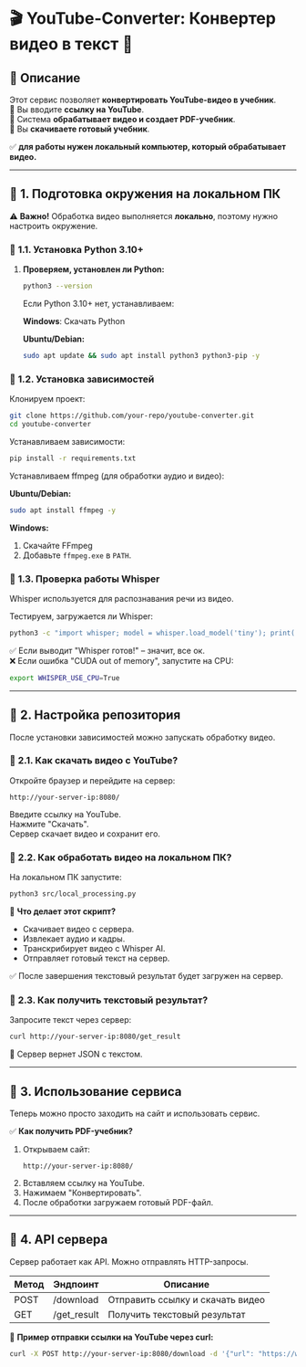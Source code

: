 # 🎬 YouTube-Converter: Конвертер видео в текст 📄  

## 📌 Описание  
Этот сервис позволяет **конвертировать YouTube-видео в учебник**.  
🔹 Вы вводите **ссылку на YouTube**.  
🔹 Система **обрабатывает видео и создает PDF-учебник**.  
🔹 Вы **скачиваете готовый учебник**.  

✅ **для работы нужен локальный компьютер, который обрабатывает видео.**  

---

## 🔧 **1. Подготовка окружения на локальном ПК**  
⚠️ **Важно!** Обработка видео выполняется **локально**, поэтому нужно настроить окружение.  

### 📌 **1.1. Установка Python 3.10+**  
1. **Проверяем, установлен ли Python:**  
   ```bash
   python3 --version
   ```
   
   Если Python 3.10+ нет, устанавливаем:
   
   **Windows**: Скачать Python  
   
   **Ubuntu/Debian:**  
   ```bash
   sudo apt update && sudo apt install python3 python3-pip -y
   ```

### 📌 **1.2. Установка зависимостей**  
Клонируем проект:
```bash
git clone https://github.com/your-repo/youtube-converter.git
cd youtube-converter
```

Устанавливаем зависимости:
```bash
pip install -r requirements.txt
```

Устанавливаем ffmpeg (для обработки аудио и видео):

**Ubuntu/Debian:**  
```bash
sudo apt install ffmpeg -y
```

**Windows:**  
1. Скачайте FFmpeg  
2. Добавьте `ffmpeg.exe` в `PATH`.

### 📌 **1.3. Проверка работы Whisper**  
Whisper используется для распознавания речи из видео.  

Тестируем, загружается ли Whisper:
```bash
python3 -c "import whisper; model = whisper.load_model('tiny'); print('Whisper готов!')"
```
✅ Если выводит "Whisper готов!" – значит, все ок.  
❌ Если ошибка "CUDA out of memory", запустите на CPU:
```bash
export WHISPER_USE_CPU=True
```

---

## 🔧 **2. Настройка репозитория**  
После установки зависимостей можно запускать обработку видео.  

### 📌 **2.1. Как скачать видео с YouTube?**  
Откройте браузер и перейдите на сервер:
```arduino
http://your-server-ip:8080/
```
Введите ссылку на YouTube.  
Нажмите "Скачать".  
Сервер скачает видео и сохранит его.  

### 📌 **2.2. Как обработать видео на локальном ПК?**  
На локальном ПК запустите:
```bash
python3 src/local_processing.py
```

📌 **Что делает этот скрипт?**
- Скачивает видео с сервера.
- Извлекает аудио и кадры.
- Транскрибирует видео с Whisper AI.
- Отправляет готовый текст на сервер.

✅ После завершения текстовый результат будет загружен на сервер.

### 📌 **2.3. Как получить текстовый результат?**  
Запросите текст через сервер:
```bash
curl http://your-server-ip:8080/get_result
```
📌 Сервер вернет JSON с текстом.  

---

## 📌 **3. Использование сервиса**  
Теперь можно просто заходить на сайт и использовать сервис.  

✅ **Как получить PDF-учебник?**  
1. Открываем сайт:  
   ```arduino
   http://your-server-ip:8080/
   ```
2. Вставляем ссылку на YouTube.  
3. Нажимаем "Конвертировать".  
4. После обработки загружаем готовый PDF-файл.  

---

## 📌 **4. API сервера**  
Сервер работает как API. Можно отправлять HTTP-запросы.  

| Метод | Эндпоинт    | Описание                   |
|-------|------------|---------------------------|
| POST  | /download  | Отправить ссылку и скачать видео |
| GET   | /get_result | Получить текстовый результат |

📌 **Пример отправки ссылки на YouTube через curl:**  
```bash
curl -X POST http://your-server-ip:8080/download -d '{"url": "https://www.youtube.com/watch?v=VIDEO_ID"}' -H "Content-Type: application/json"
